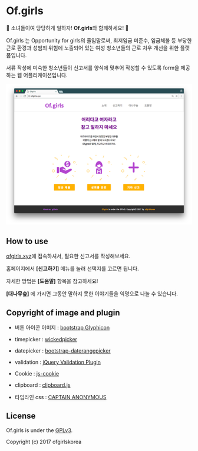 # Of.girls
🎀 소녀들이여 당당하게 일하자! **Of.girls**와 함께하세요! 🎀

Of.girls 는 Opportunity for girls의 줄임말로써, 최저임금 미준수, 임금체불 등 
부당한 근로 환경과 성범죄 위험에 노출되어 있는 여성 청소년들의 근로 처우 개선을 위한 플랫폼입니다.

서류 작성에 미숙한 청소년들이 신고서를 양식에 맞추어 작성할 수 있도록 form을 제공하는 웹 어플리케이션입니다.
 
![Of.girls hompage main](screenshot.png)


## How to use
[ofgirls.xyz](http://ofgirls.xyz)에 접속하셔서, 필요한 신고서를 작성해보세요.

홈페이지에서 **[신고하기]** 메뉴를 눌러 선택지를 고르면 됩니다.

자세한 방법은 **[도움말]** 항목을 참고하세요!

**[대나무숲]** 에 가시면 그동안 말하지 못한 이야기들을 익명으로 나눌 수 있습니다.


## Copyright of image and plugin
* 버튼 아이콘 이미지 : [bootstrap Glyphicon](http://glyphicons.com/)

* timepicker : [wickedpicker](https://github.com/ericjgagnon/wickedpicker)

* datepicker : [bootstrap-daterangepicker](https://github.com/dangrossman/bootstrap-daterangepicker/)

* validation : [jQuery Validation Plugin](https://jqueryvalidation.org/)

* Cookie : [js-cookie](https://github.com/js-cookie/js-cookie)

* clipboard : [clipboard.js](https://github.com/zenorocha/clipboard.js/)

* 타임라인 css : [CAPTAIN ANONYMOUS](https://codepen.io/)



## License
Of.girls is under the [GPLv3](LICENSE).

Copyright (c) 2017 ofgirlskorea
